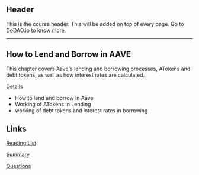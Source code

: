 ## Header
This is the course header. This will be added on top of every page. Go to [DoDAO.io](https://www.dodao.io) to know more.

---

## How to Lend and Borrow in AAVE
 
This chapter covers Aave's lending and borrowing processes, ATokens and debt tokens, as well as how interest rates are calculated.

Details
  * How to lend and borrow in Aave
  * Working of ATokens in Lending
  * working of debt tokens and interest rates in borrowing


## Links
[Reading List](./../../generated/readings/how-lendings-borrowing-aave.md)

[Summary](./../../generated/summaries/how-lendings-borrowing-aave.md)

[Questions](./../../generated/questions/how-lendings-borrowing-aave.md)